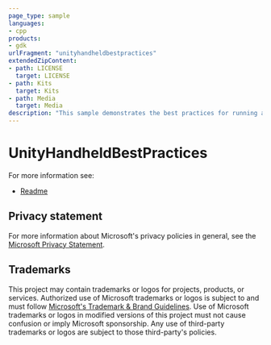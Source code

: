 ```yaml
---
page_type: sample
languages:
- cpp
products:
- gdk
urlFragment: "unityhandheldbestpractices"
extendedZipContent:
- path: LICENSE
  target: LICENSE
- path: Kits
  target: Kits
- path: Media
  target: Media
description: "This sample demonstrates the best practices for running a title on handheld devices in Unity."
---
```


# UnityHandheldBestPractices

For more information see: 
- [Readme](https://github.com/microsoft/Xbox-GDK-Samples/blob/main/Samples/Unity/System/UnityHandheldBestPractices/readme_en-us.md)

## Privacy statement

For more information about Microsoft's privacy policies in general, see the [Microsoft Privacy Statement](https://privacy.microsoft.com/privacystatement/).

## Trademarks

This project may contain trademarks or logos for projects, products, or services. Authorized use of Microsoft trademarks or logos is subject to and must follow [Microsoft's Trademark & Brand Guidelines](https://www.microsoft.com/en-us/legal/intellectualproperty/trademarks/usage/general). Use of Microsoft trademarks or logos in modified versions of this project must not cause confusion or imply Microsoft sponsorship. Any use of third-party trademarks or logos are subject to those third-party's policies.
